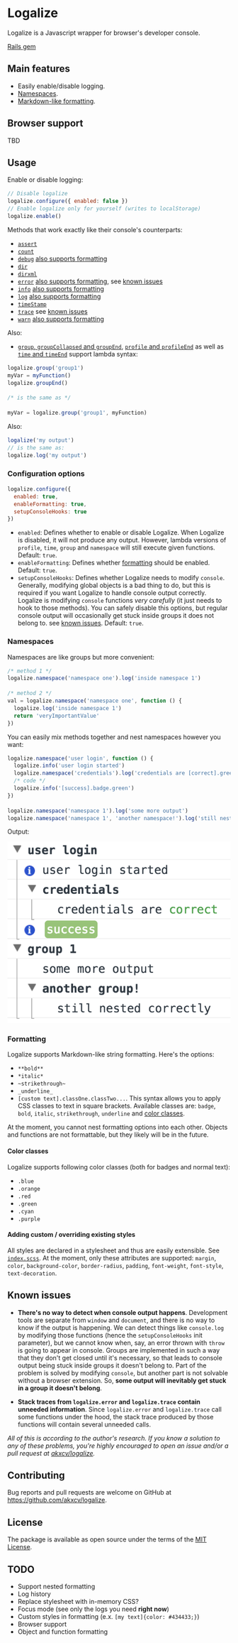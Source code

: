 # Logalize

Logalize is a Javascript wrapper for browser's developer console.

[Rails gem](https://github.com/akxcv/logalize-rails)

## Main features

- Easily enable/disable logging.
- [Namespaces](#namespaces).
- [Markdown-like formatting](#formatting).

## Browser support

TBD

## Usage

Enable or disable logging:
```js
// Disable logalize
logalize.configure({ enabled: false })
// Enable logalize only for yourself (writes to localStorage)
logalize.enable()
```

Methods that work exactly like their console's counterparts:

- [`assert`](https://developers.google.com/web/tools/chrome-devtools/console/console-reference#assert)
- [`count`](https://developers.google.com/web/tools/chrome-devtools/console/console-reference#count)
- [`debug`](https://developers.google.com/web/tools/chrome-devtools/console/console-reference#consoledebugobject_object)
[also supports formatting](#formatting)
- [`dir`](https://developers.google.com/web/tools/chrome-devtools/console/console-reference#dir)
- [`dirxml`](https://developers.google.com/web/tools/chrome-devtools/console/console-reference#consoledirxmlobject)
- [`error`](https://developers.google.com/web/tools/chrome-devtools/console/console-reference#error)
[also supports formatting](#formatting), see [known issues](#known-issues)
- [`info`](https://developers.google.com/web/tools/chrome-devtools/console/console-reference#consoleinfoobject_object) [also supports formatting](#formatting)
- [`log`](https://developers.google.com/web/tools/chrome-devtools/console/console-reference#log)
[also supports formatting](#formatting)
- [`timeStamp`](https://developers.google.com/web/tools/chrome-devtools/console/console-reference#timestamp)
- [`trace`](https://developers.google.com/web/tools/chrome-devtools/console/console-reference#trace)
see [known issues](#known-issues)
- [`warn`](https://developers.google.com/web/tools/chrome-devtools/console/console-reference#warn)
[also supports formatting](#formatting)

Also:

- [`group`, `groupCollapsed` and `groupEnd`](https://developers.google.com/web/tools/chrome-devtools/console/console-reference#profile),
[`profile` and `profileEnd`](https://developers.google.com/web/tools/chrome-devtools/console/console-reference#profile)
as well as
[`time` and `timeEnd`](https://developers.google.com/web/tools/chrome-devtools/console/console-reference#time)
support lambda syntax:

```js
logalize.group('group1')
myVar = myFunction()
logalize.groupEnd()

/* is the same as */

myVar = logalize.group('group1', myFunction)
```

Also:
```js
logalize('my output')
// is the same as:
logalize.log('my output')
```

### Configuration options

```js
logalize.configure({
  enabled: true,
  enableFormatting: true,
  setupConsoleHooks: true
})
```
- `enabled`: Defines whether to enable or disable Logalize.
When Logalize is disabled, it will not produce any output. However, lambda versions of `profile`, `time`, `group` and `namespace`
will still execute given functions. Default: `true`.
- `enableFormatting`: Defines whether [formatting](#formatting) should be enabled. Default: `true`.
- `setupConsoleHooks`: Defines whether Logalize needs to modify `console`.
Generally, modifying global objects is a bad thing to do, but this is required if you want Logalize to
handle console output correctly. Logalize is modifying `console` functions *very carefully* (it just
needs to hook to those methods). You can safely disable this options, but regular console output
will occasionally get stuck inside groups it does not belong to. see [known issues](#known-issues). Default: `true`.

### Namespaces

Namespaces are like groups but more convenient:

```js
/* method 1 */
logalize.namespace('namespace one').log('inside namespace 1')

/* method 2 */
val = logalize.namespace('namespace one', function () {
  logalize.log('inside namespace 1')
  return 'veryImportantValue'
})
```

You can easily mix methods together and nest namespaces however you want:

```js
logalize.namespace('user login', function () {
  logalize.info('user login started')
  logalize.namespace('credentials').log('credentials are [correct].green')
  /* code */
  logalize.info('[success].badge.green')
})

logalize.namespace('namespace 1').log('some more output')
logalize.namespace('namespace 1', 'another namespace!').log('still nested correctly')
```

Output:

![Namespace output](/images/namespace_output.png?raw=true)

### Formatting

Logalize supports Markdown-like string formatting. Here's the options:
- `**bold**`
- `*italic*`
- `~strikethrough~`
- `_underline_`
- `[custom text].classOne.classTwo...`. This syntax allows you to apply CSS classes to text in
square brackets. Available classes are: `badge`, `bold`, `italic`, `strikethrough`, `underline` and [color classes](#color-classes).

At the moment, you cannot nest formatting options into each other.
Objects and functions are not formattable, but they likely will be in the future.

#### Color classes

Logalize supports following color classes (both for badges and normal text):
- `.blue`
- `.orange`
- `.red`
- `.green`
- `.cyan`
- `.purple`

#### Adding custom / overriding existing styles

All styles are declared in a stylesheet and thus are easily extensible.
See [`index.scss`](index.scss).
At the moment, only these attributes are supported: `margin`, `color`, `background-color`,
`border-radius`, `padding`, `font-weight`, `font-style`, `text-decoration`.

## Known issues

- **There's no way to detect when console output happens**. Development tools are separate from `window` and `document`,
and there is no way to know if the output is happening. We can detect things like `console.log`
by modifying those functions (hence the `setupConsoleHooks` init parameter), but we cannot know when,
say, an error thrown with `throw` is going to appear in console. Groups are implemented in such a way that they don't get closed
until it's necessary, so that leads to console output being stuck inside groups it doesn't belong to.
Part of the problem is solved by modifying `console`, but another part is not solvable without a browser extension.
So, **some output will inevitably get stuck in a group it doesn't belong**.

- **Stack traces from `logalize.error` and `logalize.trace` contain unneeded information**.
Since `logalize.error` and `logalize.trace` call some functions under the hood, the stack trace produced
by those functions will contain several unneeded calls.

*All of this is according to the author's research. If you know a solution to any of these problems, you're
highly encouraged to open an issue and/or a pull request at [akxcv/logalize](https://github.com/akxcv/logalize).*

## Contributing

Bug reports and pull requests are welcome on GitHub at https://github.com/akxcv/logalize.

## License

The package is available as open source under the terms of the [MIT License](http://opensource.org/licenses/MIT).

## TODO

- Support nested formatting
- Log history
- Replace stylesheet with in-memory CSS?
- Focus mode (see only the logs you need **right now**)
- Custom styles in formatting (e.x. `[my text]{color: #434433;}`)
- Browser support
- Object and function formatting
